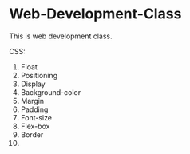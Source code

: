 # Web-Development-Class
This is web development class.

CSS:
1. Float
2. Positioning
3. Display
4. Background-color
5. Margin
6. Padding
7. Font-size
8. Flex-box
9. Border
10. 